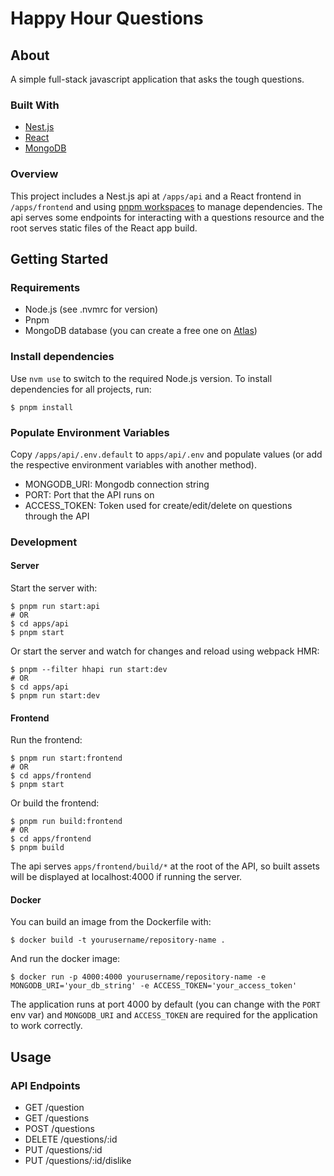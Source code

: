 # Happy Hour Questions

## About

A simple full-stack javascript application that asks the tough questions.

### Built With

* [Nest.js](https://nestjs.com/)
* [React](https://reactjs.org/)
* [MongoDB](https://www.mongodb.com/)

### Overview

This project includes a Nest.js api at `/apps/api` and a React frontend in `/apps/frontend` and using [pnpm workspaces](https://pnpm.io/workspaces) to manage dependencies. The api serves some endpoints for interacting with a questions resource and the root serves static files of the React app build.

## Getting Started

### Requirements

* Node.js (see .nvmrc for version)
* Pnpm
* MongoDB database (you can create a free one on [Atlas](https://www.mongodb.com/atlas/database))

### Install dependencies

Use `nvm use` to switch to the required Node.js version. To install dependencies for all projects, run:

```shell
$ pnpm install
```

### Populate Environment Variables

Copy `/apps/api/.env.default` to `apps/api/.env` and populate values (or add the respective environment variables with another method).

* MONGODB_URI: Mongodb connection string
* PORT: Port that the API runs on 
* ACCESS_TOKEN: Token used for create/edit/delete on questions through the API

### Development

#### Server

Start the server with:

```shell
$ pnpm run start:api
# OR
$ cd apps/api
$ pnpm start
```

Or start the server and watch for changes and reload using webpack HMR:

```shell
$ pnpm --filter hhapi run start:dev
# OR
$ cd apps/api
$ pnpm run start:dev
```

#### Frontend

Run the frontend:

```shell
$ pnpm run start:frontend
# OR
$ cd apps/frontend
$ pnpm start
```

Or build the frontend:

```shell
$ pnpm run build:frontend
# OR
$ cd apps/frontend
$ pnpm build
```

The api serves `apps/frontend/build/*` at the root of the API, so built assets will be displayed at localhost:4000 if running the server.

#### Docker

You can build an image from the Dockerfile with:

```shell
$ docker build -t yourusername/repository-name .
```

And run the docker image:

```shell
$ docker run -p 4000:4000 yourusername/repository-name -e MONGODB_URI='your_db_string' -e ACCESS_TOKEN='your_access_token' 
```

The application runs at port 4000 by default (you can change with the `PORT` env var) and `MONGODB_URI` and `ACCESS_TOKEN` are required for the application to work correctly.


## Usage

### API Endpoints

* GET /question
* GET /questions
* POST /questions
* DELETE /questions/:id
* PUT /questions/:id
* PUT /questions/:id/dislike

